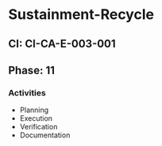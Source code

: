 # Sustainment-Recycle

## CI: CI-CA-E-003-001
## Phase: 11

### Activities
- Planning
- Execution
- Verification
- Documentation
